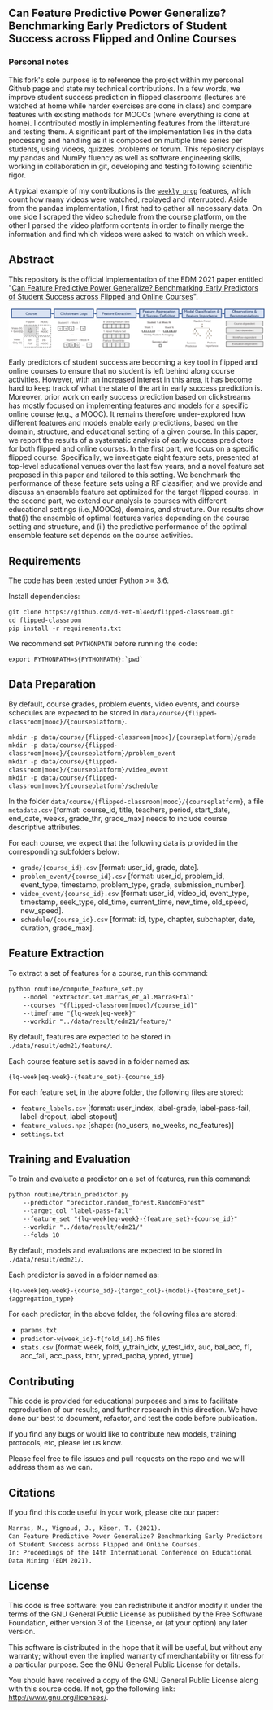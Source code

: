 ## Can Feature Predictive Power Generalize? Benchmarking Early Predictors of Student Success across Flipped and Online Courses

### Personal notes
This fork's sole purpose is to reference the project within my personal Github page and state my technical contributions. In a few words, we improve student success prediction in flipped classrooms (lectures are watched at home while harder exercises are done in class) and compare features with existing methods for MOOCs (where everything is done at home).  I contributed mostly in implementing features from the litterature and testing them. A significant part of the implementation lies in the data processing and handling as it is composed on multiple time series per students, using videos, quizzes, problems or forum. This repository displays my pandas and NumPy fluency as well as software engineering skills, working in collaboration in git, developing and testing following scientific rigor.

A typical example of my contributions is the [`weekly_prop`](https://github.com/JulienVig/flipped-classroom/blob/1c7257431b1171a77f14b344e743d096a876015d/extractor/feature/weekly_prop.py) features, which count how many videos were watched, replayed and interrupted. Aside from the pandas implementation, I first had to gather all necessary data. On one side I scraped the video schedule from the course platform, on the other I parsed the video platform contents in order to finally merge the information and find which videos were asked to watch on which week.

## Abstract
This repository is the official implementation of the EDM 2021 paper entitled "[Can Feature Predictive Power Generalize? Benchmarking Early Predictors of Student Success across Flipped and Online Courses](https://youtu.be/_1sdX3W5Q5A)". 

![Our approach](assets/schema.png)

Early predictors of student success are becoming a key tool in flipped and online courses to ensure that no student is left behind along course activities.  However, with an increased interest in this area, it has become hard to keep track of what the state of the art in early success prediction is.  Moreover, prior work on early success prediction based on clickstreams has mostly focused on implementing features and models for a specific online course (e.g.,  a MOOC). It remains therefore under-explored how different features and models enable early predictions, based on the domain, structure, and educational setting of a given course.  In this paper, we report the results of a systematic analysis of early success predictors for both flipped and online courses.  In the first part, we focus on a specific flipped course. Specifically, we investigate eight feature sets, presented at top-level educational venues over the last few years, and a novel feature set proposed in this paper and tailored to this setting.  We benchmark the performance of these feature sets using a RF classifier, and we provide and discuss an ensemble feature set optimized for the target flipped course.  In the second part, we extend our analysis to courses with different educational settings (i.e.,MOOCs),  domains,  and  structure.   Our  results  show  that(i) the ensemble of optimal features varies depending on the course setting and structure, and (ii) the predictive performance of the optimal ensemble feature set depends on the course activities.

## Requirements

The code has been tested under Python >= 3.6. 

Install dependencies:

```setup
git clone https://github.com/d-vet-ml4ed/flipped-classroom.git
cd flipped-classroom
pip install -r requirements.txt
```

We recommend set ```PYTHONPATH``` before running the code:
```
export PYTHONPATH=${PYTHONPATH}:`pwd`
```

## Data Preparation

By default, course grades, problem events, video events, and course schedules are expected to be stored in ```data/course/{flipped-classroom|mooc}/{courseplatform}```.

```
mkdir -p data/course/{flipped-classroom|mooc}/{courseplatform}/grade
mkdir -p data/course/{flipped-classroom|mooc}/{courseplatform}/problem_event
mkdir -p data/course/{flipped-classroom|mooc}/{courseplatform}/video_event
mkdir -p data/course/{flipped-classroom|mooc}/{courseplatform}/schedule
```

In the folder ```data/course/{flipped-classroom|mooc}/{courseplatform}```, a file ```metadata.csv``` [format: course_id, title, teachers, period, start_date, end_date, weeks, grade_thr, grade_max] needs to include course descriptive attributes.

For each course, we expect that the following data is provided in the corresponding subfolders below:
- ```grade/{course_id}.csv``` [format: user_id, grade, date].
- ```problem_event/{course_id}.csv``` [format: user_id, problem_id, event_type, timestamp, problem_type, grade, submission_number].
- ```video_event/{course_id}.csv``` [format: user_id, video_id, event_type, timestamp, seek_type, old_time, current_time, new_time, old_speed, new_speed].
- ```schedule/{course_id}.csv``` [format: id, type, chapter, subchapter, date, duration, grade_max].

## Feature Extraction

To extract a set of features for a course, run this command:

```train
python routine/compute_feature_set.py 
    --model "extractor.set.marras_et_al.MarrasEtAl" 
    --courses "{flipped-classroom|mooc}/{course_id}"
    --timeframe "{lq-week|eq-week}"
    --workdir "../data/result/edm21/feature/"
```

By default, features are expected to be stored in ```./data/result/edm21/feature/```. 

Each course feature set is saved in a folder named as: 

```
{lq-week|eq-week}-{feature_set}-{course_id}
```

For each feature set, in the above folder, the following files are stored:
- ```feature_labels.csv``` [format: user_index, label-grade, label-pass-fail, label-dropout, label-stopout]
- ```feature_values.npz``` [shape: (no_users, no_weeks, no_features)]
- ```settings.txt```

## Training and Evaluation

To train and evaluate a predictor on a set of features, run this command:

```train
python routine/train_predictor.py 
    --predictor "predictor.random_forest.RandomForest"
    --target_col "label-pass-fail"
    --feature_set "{lq-week|eq-week}-{feature_set}-{course_id}"
    --workdir "../data/result/edm21/"
    --folds 10
```

By default, models and evaluations are expected to be stored in ```./data/result/edm21/```. 

Each predictor is saved in a folder named as:

```
{lq-week|eq-week}-{course_id}-{target_col}-{model}-{feature_set}-{aggregation_type}
```

For each predictor, in the above folder, the following files are stored:
- ```params.txt```
- ```predictor-w{week_id}-f{fold_id}.h5``` files
- ```stats.csv``` [format: week, fold, y_train_idx, y_test_idx, auc, bal_acc, f1, acc_fail, acc_pass, bthr, ypred_proba, ypred, ytrue]

## Contributing 

This code is provided for educational purposes and aims to facilitate reproduction of our results, and further research 
in this direction. We have done our best to document, refactor, and test the code before publication.

If you find any bugs or would like to contribute new models, training protocols, etc, please let us know.

Please feel free to file issues and pull requests on the repo and we will address them as we can.

## Citations
If you find this code useful in your work, please cite our paper:

```
Marras, M., Vignoud, J., Käser, T. (2021). 
Can Feature Predictive Power Generalize? Benchmarking Early Predictors of Student Success across Flipped and Online Courses. 
In: Proceedings of the 14th International Conference on Educational Data Mining (EDM 2021). 
```

## License
This code is free software: you can redistribute it and/or modify it under the terms of the GNU General Public License as published by the Free Software Foundation, either version 3 of the License, or (at your option) any later version.

This software is distributed in the hope that it will be useful, but without any warranty; without even the implied warranty of merchantability or fitness for a particular purpose. See the GNU General Public License for details.

You should have received a copy of the GNU General Public License along with this source code. If not, go the following link: http://www.gnu.org/licenses/.


